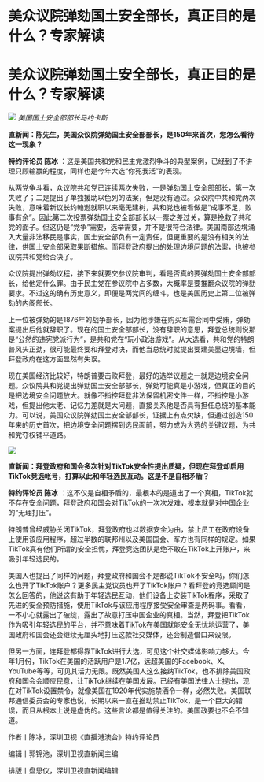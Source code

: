 # 美众议院弹劾国土安全部长，真正目的是什么？专家解读

# 美众议院弹劾国土安全部长，真正目的是什么？专家解读

![](https://inews.gtimg.com/news_bt/OGxtYCovRnQ1RWP0ZT6ffNuLG-W7bmsDNLY6v6d8gIePwAA/1000)
_美国国土安全部部长马约卡斯_

**直新闻：陈先生，美国众议院弹劾国土安全部部长，是150年来首次，您怎么看待这一现象？**

**特约评论员 陈冰** ：这是美国共和党和民主党激烈争斗的典型案例，已经到了不讲理只顾输赢的程度，同样也是今年大选“你死我活”的表现。

从两党争斗看，众议院共和党已连续两次失败，一是弹劾国土安全部部长，第一次失败了；二是提出了单独援助以色列的法案，但是没有通过。众议院中共和党两次失败，意味着新议长约翰逊就职以来毫无建树，共和党也被看做是“成事不足，败事有余”。因此第二次投票弹劾国土安全部部长以一票之差过关，算是挽救了共和党的面子。但这仍是“党争”需要，选举需要，并不是很符合法律。美国南部边境涌入大量非法移民是事实，国土安全部负有一定责任，但更重要的是没有相关的法律，供国土安全部采取果断措施。而拜登政府提出的处理边境问题的法案，也被参议院共和党给否决了。

众议院提出弹劾议程，接下来就要交参议院审判，看是否真的要弹劾国土安全部部长，给他定什么罪。由于民主党在参议院中占多数，大概率是要推翻众议院的弹劾要求。不过这的确有历史意义，即便是两党间的缠斗，也是美国历史上第二位被弹劾的内阁部长。

上一位被弹劾的是1876年的战争部长，因为他涉嫌在购买军需合同中受贿，弹劾案提出后他就辞职了。现在的国土安全部部长，没有辞职的意思，拜登总统则说那是“公然的违宪党派行为”，是共和党在“玩小政治游戏”。从大选看，共和党的特朗普风头正劲，很可能最终要和拜登对决，而他当总统时就提出要建美墨边境墙，但拜登政府在这方面显然有失误。

现在美国经济比较好，特朗普要击败拜登，最好的选举议题之一就是边境安全问题。众议院共和党提出弹劾国土安全部部长，弹劾可能真是小游戏，但真正的目的是把边境安全问题放大。就像不指控拜登非法保留机密文件一样，不指控是小游戏，但提出他太老、记忆力差就是大问题，直接关系他是否具有担任总统的基本能力。可以说，美国众议院弹劾国土安全部部长，证据上有点欠缺，但通过创造150年来的历史首次，把边境安全问题摆到选民面前，努力成为大选的关键议题，为共和党夺权铺平道路。

![](https://inews.gtimg.com/news_bt/OZHB1H0tNs98IC9Cn4sJYt4FeoPP4sDYdMo2yTctGO1D8AA/1000)

**直新闻：拜登政府和国会多次针对TikTok安全性提出质疑，但现在拜登却启用TikTok竞选帐号，打算以此和年轻选民互动。这是不是自相矛盾？**

**特约评论员 陈冰**
：这不仅是自相矛盾的，最根本的是道出了一个真相，TikTok就不存在安全问题，拜登政府和国会对TikTok的一次次发难，根本就是对中国企业的“无理打压”。

特朗普曾经威胁关闭TikTok，拜登政府也以数据安全为由，禁止员工在政府设备上使用该应用程序，超过半数的联邦州以及美国国会、军方也有同样的规定。如果TikTok真有他们所谓的安全担忧，拜登竞选团队是绝不敢在TikTok上开账户，来吸引年轻选民的。

美国人也提出了同样的问题，拜登政府和国会不是都说TikTok不安全吗，你们怎么也开了TikTok账户？更多民主党议员也开了TikTok账户？看拜登的竞选顾问是怎么回答的，他说这有助于年轻选民互动，他们设备上安装TikTok程序，采取了先进的安全预防措施，使用TikTok与该应用程序接受安全审查是两码事。看看，一不小心就露出了破绽，露出了故意打压中国企业的真相。当然，拜登把TikTok作为吸引年轻选民的平台，并不意味着TikTok在美国就能安全无忧地运营了，美国政府和国会还会继续无厘头地打压这款社交媒体，还会制造借口来设限。

但另一方面，连拜登都得靠TikTok进行大选，可见这个社交媒体影响力够大。今年1月份，TikTok在美国的活跃用户是1.7亿，远超美国的Facebook、X、YouTube等等，可见其活力无限。既然美国人这么接纳TikTok，也不排除美国政府和国会会顺应民意，让TikTok继续在美国发展。已经有美国法律人士提出，现在对TikTok设置禁令，就像美国在1920年代实施禁酒令一样，必然失败。美国联邦通信委员会的专家也说，长期以来一直在推动禁止TikTok，是一个巨大的错误，而且从根本上说是虚伪的。这些言论都是值得关注的。美国政要也不会不知道。

作者丨陈冰，深圳卫视《直播港澳台》特约评论员

编辑丨郭锦池，深圳卫视直新闻主编

排版丨盘思仪，深圳卫视直新闻编辑

